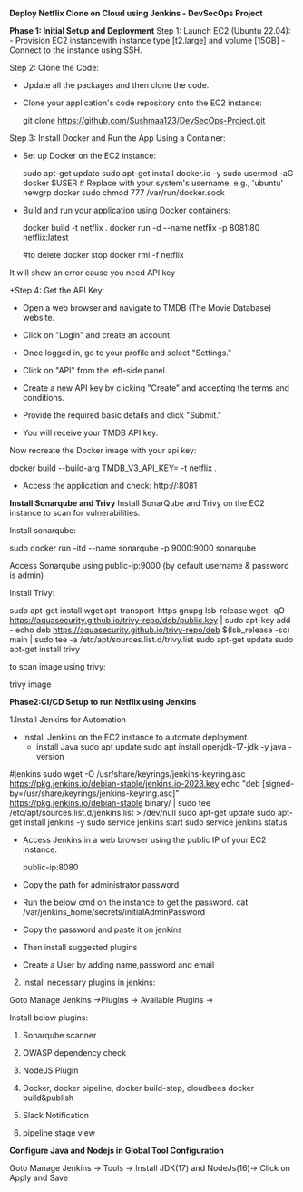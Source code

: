 **Deploy Netflix Clone on Cloud using Jenkins - DevSecOps Project**

**Phase 1: Initial Setup and Deployment**
Step 1: Launch EC2 (Ubuntu 22.04):
    - Provision EC2 instancewith instance type [t2.large] and volume [15GB]
    - Connect to the instance using SSH.

Step 2: Clone the Code:
 - Update all the packages and then clone the code.
 - Clone your application's code repository onto the EC2 instance:

   git clone https://github.com/Sushmaa123/DevSecOps-Project.git

Step 3: Install Docker and Run the App Using a Container:
 - Set up Docker on the EC2 instance:
   
     sudo apt-get update
     sudo apt-get install docker.io -y
     sudo usermod -aG docker $USER  # Replace with your system's username, e.g., 'ubuntu'
     newgrp docker
     sudo chmod 777 /var/run/docker.sock

 - Build and run your application using Docker containers:

    docker build -t netflix .
    docker run -d --name netflix -p 8081:80 netflix:latest

    #to delete
    docker stop <containerid>
    docker rmi -f netflix

It will show an error cause you need API key

+Step 4: Get the API Key:

- Open a web browser and navigate to TMDB (The Movie Database) website.

- Click on "Login" and create an account.

- Once logged in, go to your profile and select "Settings."

- Click on "API" from the left-side panel.

- Create a new API key by clicking "Create" and accepting the terms and conditions.

- Provide the required basic details and click "Submit."

- You will receive your TMDB API key.

Now recreate the Docker image with your api key:

docker build --build-arg TMDB_V3_API_KEY=<your-api-key> -t netflix .
- Access the application and check:
  http://<ip-address>:8081

**Install Sonarqube and Trivy**
Install SonarQube and Trivy on the EC2 instance to scan for vulnerabilities.

Install sonarqube:

sudo docker run -itd --name sonarqube -p 9000:9000 sonarqube

Access Sonarqube using public-ip:9000  (by default username & password is admin)

Install Trivy:

sudo apt-get install wget apt-transport-https gnupg lsb-release
wget -qO - https://aquasecurity.github.io/trivy-repo/deb/public.key | sudo apt-key add -
echo deb https://aquasecurity.github.io/trivy-repo/deb $(lsb_release -sc) main | sudo tee -a /etc/apt/sources.list.d/trivy.list
sudo apt-get update
sudo apt-get install trivy        

to scan image using trivy:

trivy image <imageid>

**Phase2:CI/CD Setup to run Netflix using Jenkins**

1.Install Jenkins for Automation
- Install Jenkins on the EC2 instance to automate deployment
    - install Java
sudo apt update
sudo apt install openjdk-17-jdk -y
java -version

#jenkins
sudo wget -O /usr/share/keyrings/jenkins-keyring.asc \
  https://pkg.jenkins.io/debian-stable/jenkins.io-2023.key
echo "deb [signed-by=/usr/share/keyrings/jenkins-keyring.asc]" \
  https://pkg.jenkins.io/debian-stable binary/ | sudo tee \
  /etc/apt/sources.list.d/jenkins.list > /dev/null
sudo apt-get update
sudo apt-get install jenkins -y
sudo service jenkins start
sudo service jenkins status

- Access Jenkins in a web browser using the public IP of your EC2 instance.
  
  public-ip:8080

- Copy the path for administrator password
- Run the below cmd on the instance to get the password.
  cat /var/jenkins_home/secrets/initialAdminPassword
- Copy the password and paste it on jenkins
- Then install suggested plugins
- Create a User by adding name,password and email

2. Install necessary plugins in jenkins:

Goto Manage Jenkins →Plugins → Available Plugins →

Install below plugins: 

1. Sonarqube scanner

2. OWASP dependency check

3. NodeJS Plugin

4. Docker, docker pipeline, docker build-step, cloudbees docker build&publish

5. Slack Notification

6. pipeline stage view

**Configure Java and Nodejs in Global Tool Configuration**

Goto Manage Jenkins → Tools → Install JDK(17) and NodeJs(16)→ Click on Apply and Save

